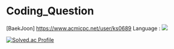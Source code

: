 # Coding_Question

[BaekJoon]
https://www.acmicpc.net/user/ks0689
Language : <img src="https://img.shields.io/badge/C++-00599C?style=flat-square&logo=C%2B%2B&logoColor=white"/> 

[![Solved.ac Profile](http://mazassumnida.wtf/api/generate_badge?boj=ks0689)](https://solved.ac/ks0689)

